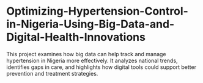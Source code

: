 # Optimizing-Hypertension-Control-in-Nigeria-Using-Big-Data-and-Digital-Health-Innovations
This project examines how big data can help track and manage hypertension in Nigeria more effectively. It analyzes national trends, identifies gaps in care, and highlights how digital tools could support better prevention and treatment strategies.

